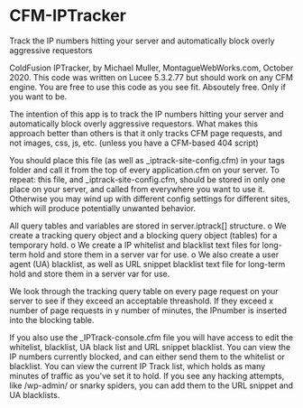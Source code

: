 # CFM-IPTracker
Track the IP numbers hitting your server and automatically block overly aggressive requestors

ColdFusion IPTracker, by Michael Muller, MontagueWebWorks.com, October 2020.
This code was written on Lucee 5.3.2.77 but should work on any CFM engine.
You are free to use this code as you see fit. Absoutely free. Only if you want to be.

The intention of this app is to track the IP numbers hitting your server and automatically block overly aggressive requestors.
What makes this approach better than others is that it only tracks CFM page requests, and not images, css, js, etc. (unless you have a CFM-based 404 script)

You should place this file (as well as _iptrack-site-config.cfm) in your tags folder and call it from the top of every application.cfm on your server.
To repeat: this file, and _iptrack-site-config.cfm, should be stored in only one place on your server, and called from everywhere you want to use it.
Otherwise you may wind up with different config settings for different sites, which will produce potentially unwanted behavior.

All query tables and variables are stored in server.iptrack[] structure.
o We create a tracking query object and a blocking query object (tables) for a temporary hold.
o We create a IP whitelist and blacklist text files for long-term hold and store them in a server var for use.
o We also create a user agent (UA) blacklist, as well as URL snippet blacklist text file for long-term hold and store them in a server var for use.

We look through the tracking query table on every page request on your server to see if they exceed an acceptable threashold.
If they exceed x number of page requests in y number of minutes, the IPnumber is inserted into the blocking table.

If you also use the _IPTrack-console.cfm file you will have access to edit the whitelist, blacklist, UA black list and URL snippet blacklist.
You can view the IP numbers currently blocked, and can either send them to the whitelist or blacklist.
You can view the current IP Track list, which holds as many minutes of traffic as you've set it to hold.
If you see any hacking attempts, like /wp-admin/ or snarky spiders, you can add them to the URL snippet and UA blacklists.

